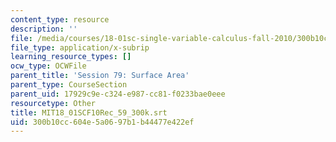 ```yaml
---
content_type: resource
description: ''
file: /media/courses/18-01sc-single-variable-calculus-fall-2010/300b10cc604e5a0697b1b44477e422ef_MIT18_01SCF10Rec_59_300k.vtt
file_type: application/x-subrip
learning_resource_types: []
ocw_type: OCWFile
parent_title: 'Session 79: Surface Area'
parent_type: CourseSection
parent_uid: 17929c9e-c324-e987-cc81-f0233bae0eee
resourcetype: Other
title: MIT18_01SCF10Rec_59_300k.srt
uid: 300b10cc-604e-5a06-97b1-b44477e422ef
---
```

